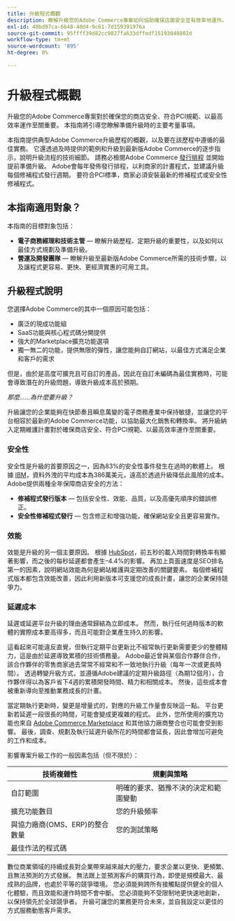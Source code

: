 ```yaml
---
title: 升級程式概觀
description: 瞭解升級您的Adobe Commerce專案如何協助確保店面安全並有效率地運作。
exl-id: 40bd97ca-6648-40d4-9c61-7d159391976a
source-git-commit: 95ffff39d82cc9027fa633dffedf15193040802d
workflow-type: tm+mt
source-wordcount: '895'
ht-degree: 0%

---
```


# 升級程式概觀

升級您的Adobe Commerce專案對於確保您的商店安全、符合PCI規範、以最高效率運作至關重要。 本指南將引導您瞭解準備升級時的主要考量事項。

本指南提供典型Adobe Commerce升級歷程的概觀，以及要在該歷程中遵循的最佳實務。 它還透過及時提供的範例和升級到最新版Adobe Commerce的逐步指示，說明升級流程的技術細節。 請務必檢閱Adobe Commerce [發行排程](../release/schedule.md) 並開始提前準備升級。 Adobe會每年發佈發行排程，以利商家的計畫程式，並建議升級每個修補程式發行週期。 要符合PCI標準，商家必須安裝最新的修補程式或安全性修補程式。

## 本指南適用對象？

本指南的目標對象包括：

- **電子商務經理和技術主管** — 瞭解升級歷程、定期升級的重要性，以及如何以最佳方式規劃及準備升級。
- **營運及開發團隊** — 瞭解升級至最新版Adobe Commerce所需的技術步驟，以及讓程式更容易、更快、更經濟實惠的可用工具。

## 升級程式說明

您選擇Adobe Commerce的其中一個原因可能包括：

- 廣泛的現成功能組
- SaaS功能與核心程式碼分開提供
- 強大的Marketplace擴充功能選項
- 獨一無二的功能，提供無限的彈性，讓您能夠自訂網站，以最佳方式滿足企業和客戶的需求

但是，由於是高度可擴充且可自訂的產品，因此在自訂未編碼為最佳實務時，可能會導致潛在的升級問題，導致升級成本高於預期。

_那麼……為什麼要升級？_

升級讓您的企業能夠在快節奏且瞬息萬變的電子商務產業中保持敏捷，並讓您的平台相容於最新的Adobe Commerce功能，以協助最大化銷售和轉換率。 將升級納入定期維護計畫對於確保商店安全、符合PCI規範、以最高效率運作至關重要。

### 安全性

安全性是升級的首要原因之一，因為83%的安全性事件發生在過時的軟體上。 根據 [IBM](https://www.ibm.com/reports/data-breach)，資料外洩的平均成本為386萬美元，遠高於透過升級降低此風險的成本。 Adobe提供兩種全年保障商店安全的方法：

- **修補程式發行版本** — 包括安全性、效能、品質，以及高優先順序的錯誤修正。
- **安全性修補程式發行** — 包含修正和增強功能，確保網站安全且更容易實作。

### 效能

效能是升級的另一個主要原因。 根據 [HubSpot](https://blog.hubspot.com/marketing/page-load-time-conversion-rates)，前五秒的載入時間對轉換率有顯著影響，而之後的每秒延遲都會產生–4.4%的影響。 再加上頁面速度是SEO排名第一的因素，說明網站效能為何是網站維護與定期改善的關鍵要素。 每個修補程式版本都包含效能改善，因此利用新版本可支援您的成長計畫，讓您的企業保持競爭力。

### 延遲成本

延遲或延遲平台升級的理由通常歸結為立即成本。 然而，執行任何過時版本的軟體的實際成本要高得多，而且可能對企業產生持久的影響。

這看起來可能違反直覺，但執行定期平台更新比不經常執行更新需要更少的整體精力，這是由於延遲導致累積的技術債務量。 Adobe最近曾與某個合作夥伴合作，該合作夥伴的零售商家過去常常不經常和不一致地執行升級（每年一次或更長時間）。 透過轉變升級方式，並遵循Adobe建議的定期升級路徑（為期12個月），合作夥伴得以為客戶省下4週的累積開發時間、精力和相關成本。 然後，這些成本會被重新導向至推動業務成長的計畫。

當定期執行更新時，變更是增量式的，對應的升級工作量會反映這一點。 平台更新若延遲一段很長的時間，可能會變成更複雜的程式。 此外，您所使用的擴充功能也來自 [Adobe Commerce Marketplace](https://marketplace.magento.com/) 和其他協力廠商整合也可能會受到影響。 最後，調查、規劃及執行延遲升級所花的時間都會延長，因此會增加可避免的工作和成本。

影響專案升級工作的一般因素包括（但不限於）：

| 技術複雜性 | 規劃與策略 |
|-----------------------------------------------------------|--------------------------------------------------------------|
| 自訂範圍 | 明確的要求、猶豫不決的決定和範圍變動 |
| 擴充功能數目 | 您的升級頻率 |
| 與協力廠商(OMS、ERP)的整合數量 | 您的測試策略 |
| 最佳作法的程式碼 |                                                              |

數位商業領域的持續成長對企業帶來越來越大的壓力，要求企業以更快、更頻繁、且無法預測的方式發展。 無法跟上並預測客戶的購買行為，即使是規模最大、最成熟的品牌，也處於平等的競爭環境。 您必須能夠跨所有接觸點提供健全的個人化體驗，而且效能和運作時間不會中斷。 您必須能夠不受限制地更快速地創新，以保持領先於全球競爭者。 升級可讓您的業務更符合未來，並自我設定以更佳的方式服務動態客戶需求。
